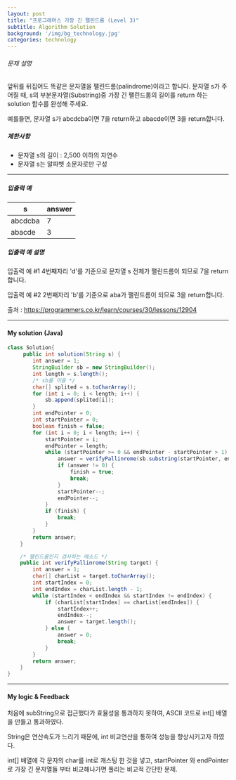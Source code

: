 ```yaml
---
layout: post
title: "프로그래머스 가장 긴 팰린드롬 (Level 3)"
subtitle: Algorithm Solution
background: '/img/bg_technology.jpg'
categories: technology
---
```


###### 문제 설명

앞뒤를 뒤집어도 똑같은 문자열을 팰린드롬(palindrome)이라고 합니다.
문자열 s가 주어질 때, s의 부분문자열(Substring)중 가장 긴 팰린드롬의 길이를 return 하는 solution 함수를 완성해 주세요.

예를들면, 문자열 s가 abcdcba이면 7을 return하고 abacde이면 3을 return합니다.

##### 제한사항

- 문자열 s의 길이 : 2,500 이하의 자연수
- 문자열 s는 알파벳 소문자로만 구성

------

##### 입출력 예

| s       | answer |
| ------- | ------ |
| abcdcba | 7      |
| abacde  | 3      |

##### 입출력 예 설명

입출력 예 #1
4번째자리 'd'를 기준으로 문자열 s 전체가 팰린드롬이 되므로 7을 return합니다.

입출력 예 #2
2번째자리 'b'를 기준으로 aba가 팰린드롬이 되므로 3을 return합니다.



출처 : https://programmers.co.kr/learn/courses/30/lessons/12904



---



#### My solution (Java)

```java
class Solution{
     public int solution(String s) {
        int answer = 1;
        StringBuilder sb = new StringBuilder();
        int length = s.length();
        /* sb를 이용 */
        char[] splited = s.toCharArray();
        for (int i = 0; i < length; i++) {
            sb.append(splited[i]);
        }
        int endPointer = 0;
        int startPointer = 0;
        boolean finish = false;
        for (int i = 0; i < length; i++) {
            startPointer = i;
            endPointer = length;
            while (startPointer >= 0 && endPointer - startPointer > 1) {
                answer = verifyPallinrome(sb.substring(startPointer, endPointer));
                if (answer != 0) {
                    finish = true;
                    break;
                }
                startPointer--;
                endPointer--;
            }
            if (finish) {
                break;
            }
        }
        return answer;
    }

    /* 팰린드롬인지 검사하는 메소드 */
    public int verifyPallinrome(String target) {
        int answer = 1;
        char[] charList = target.toCharArray();
        int startIndex = 0;
        int endIndex = charList.length - 1;
        while (startIndex < endIndex && startIndex != endIndex) {
            if (charList[startIndex] == charList[endIndex]) {
                startIndex++;
                endIndex--;
                answer = target.length();
            } else {
                answer = 0;
                break;
            }
        }
        return answer;
    }
}
```



---

#### My logic & Feedback

처음에 subString으로 접근했다가 효율성을 통과하지 못하여, ASCII 코드로 int[] 배열을 만들고 통과하였다.

String은 연산속도가 느리기 때문에, int 비교연산을 통하여 성능을 향상시키고자 하였다.

int[] 배열에 각 문자의 char를 int로 캐스팅 한 것을 넣고, startPointer 와 endPointer로 가장 긴 문자열들 부터 비교해나가면 풀리는 비교적 간단한 문제.